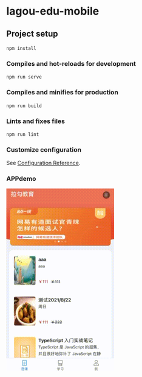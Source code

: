 # lagou-edu-mobile

## Project setup
```
npm install
```

### Compiles and hot-reloads for development
```
npm run serve
```

### Compiles and minifies for production
```
npm run build
```

### Lints and fixes files
```
npm run lint
```

### Customize configuration
See [Configuration Reference](https://cli.vuejs.org/config/).
### APPdemo

![](https://github.com/ZubinHuang/lagou-edu-mobile/blob/master/Part4%20Vue/lagou-edu-mobile/demo.gif)


